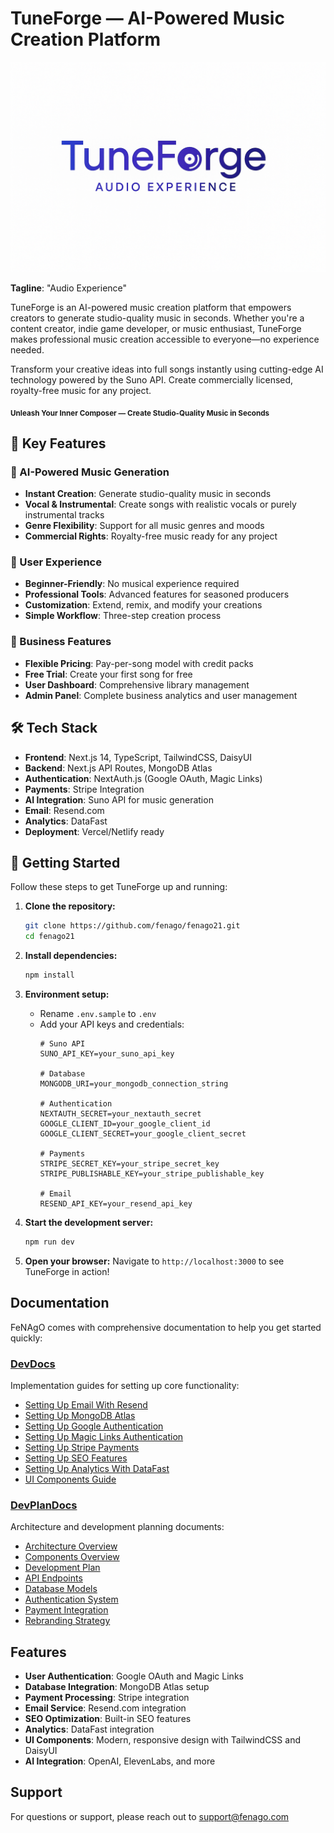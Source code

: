 # TuneForge — AI-Powered Music Creation Platform

![TuneForge Logo](./public/tuneforge_logo.png)

**Tagline**: "Audio Experience"

TuneForge is an AI-powered music creation platform that empowers creators to generate studio-quality music in seconds. Whether you're a content creator, indie game developer, or music enthusiast, TuneForge makes professional music creation accessible to everyone—no experience needed.

Transform your creative ideas into full songs instantly using cutting-edge AI technology powered by the Suno API. Create commercially licensed, royalty-free music for any project.

<sub>**Unleash Your Inner Composer — Create Studio-Quality Music in Seconds**</sub>

## 🚀 Key Features

### 🎵 AI-Powered Music Generation
- **Instant Creation**: Generate studio-quality music in seconds
- **Vocal & Instrumental**: Create songs with realistic vocals or purely instrumental tracks
- **Genre Flexibility**: Support for all music genres and moods
- **Commercial Rights**: Royalty-free music ready for any project

### 🎨 User Experience
- **Beginner-Friendly**: No musical experience required
- **Professional Tools**: Advanced features for seasoned producers
- **Customization**: Extend, remix, and modify your creations
- **Simple Workflow**: Three-step creation process

### 💼 Business Features
- **Flexible Pricing**: Pay-per-song model with credit packs
- **Free Trial**: Create your first song for free
- **User Dashboard**: Comprehensive library management
- **Admin Panel**: Complete business analytics and user management

## 🛠️ Tech Stack

- **Frontend**: Next.js 14, TypeScript, TailwindCSS, DaisyUI
- **Backend**: Next.js API Routes, MongoDB Atlas
- **Authentication**: NextAuth.js (Google OAuth, Magic Links)
- **Payments**: Stripe Integration
- **AI Integration**: Suno API for music generation
- **Email**: Resend.com
- **Analytics**: DataFast
- **Deployment**: Vercel/Netlify ready

## 🎯 Getting Started

Follow these steps to get TuneForge up and running:

1. **Clone the repository:**
   ```bash
   git clone https://github.com/fenago/fenago21.git
   cd fenago21
   ```

2. **Install dependencies:**
   ```bash
   npm install
   ```

3. **Environment setup:**
   - Rename `.env.sample` to `.env`
   - Add your API keys and credentials:
     ```env
     # Suno API
     SUNO_API_KEY=your_suno_api_key
     
     # Database
     MONGODB_URI=your_mongodb_connection_string
     
     # Authentication
     NEXTAUTH_SECRET=your_nextauth_secret
     GOOGLE_CLIENT_ID=your_google_client_id
     GOOGLE_CLIENT_SECRET=your_google_client_secret
     
     # Payments
     STRIPE_SECRET_KEY=your_stripe_secret_key
     STRIPE_PUBLISHABLE_KEY=your_stripe_publishable_key
     
     # Email
     RESEND_API_KEY=your_resend_api_key
     ```

4. **Start the development server:**
   ```bash
   npm run dev
   ```

5. **Open your browser:**
   Navigate to `http://localhost:3000` to see TuneForge in action!

## Documentation

FeNAgO comes with comprehensive documentation to help you get started quickly:

### [DevDocs](./DevDocs)

Implementation guides for setting up core functionality:

- [Setting Up Email With Resend](./DevDocs/1_Setting_Up_Email_With_Resend.md)
- [Setting Up MongoDB Atlas](./DevDocs/2_Setting_Up_MongoDB_Atlas.md)
- [Setting Up Google Authentication](./DevDocs/3_Setting_Up_Google_Authentication.md)
- [Setting Up Magic Links Authentication](./DevDocs/4_Setting_Up_Magic_Links_Authentication.md)
- [Setting Up Stripe Payments](./DevDocs/5_Setting_Up_Stripe_Payments.md)
- [Setting Up SEO Features](./DevDocs/6_Setting_Up_SEO_Features.md)
- [Setting Up Analytics With DataFast](./DevDocs/7_Setting_Up_Analytics_With_DataFast.md)
- [UI Components Guide](./DevDocs/0_UI_Components_Guide.md)

### [DevPlanDocs](./DevPlanDocs)

Architecture and development planning documents:

- [Architecture Overview](./DevPlanDocs/1-Architecture-Overview.md)
- [Components Overview](./DevPlanDocs/2-Components-Overview.md)
- [Development Plan](./DevPlanDocs/3-Development-Plan.md)
- [API Endpoints](./DevPlanDocs/4-API-Endpoints.md)
- [Database Models](./DevPlanDocs/5-Database-Models.md)
- [Authentication System](./DevPlanDocs/6-Authentication-System.md)
- [Payment Integration](./DevPlanDocs/7-Payment-Integration.md)
- [Rebranding Strategy](./DevPlanDocs/8-Rebranding-Strategy.md)

## Features

- **User Authentication**: Google OAuth and Magic Links
- **Database Integration**: MongoDB Atlas setup
- **Payment Processing**: Stripe integration
- **Email Service**: Resend.com integration
- **SEO Optimization**: Built-in SEO features
- **Analytics**: DataFast integration
- **UI Components**: Modern, responsive design with TailwindCSS and DaisyUI
- **AI Integration**: OpenAI, ElevenLabs, and more

## Support

For questions or support, please reach out to support@fenago.com
